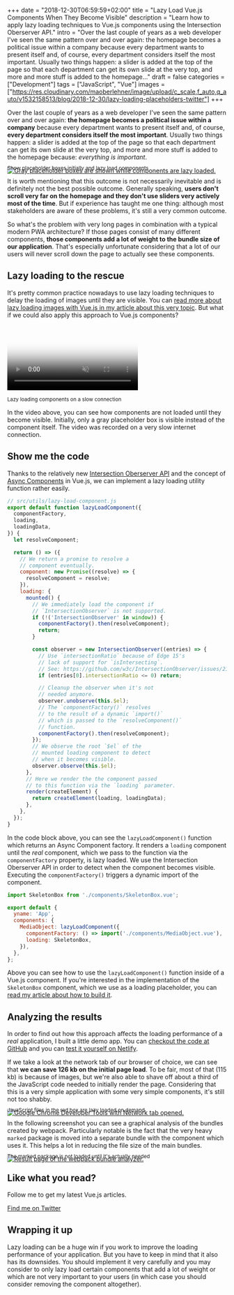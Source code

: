+++
date = "2018-12-30T06:59:59+02:00"
title = "Lazy Load Vue.js Components When They Become Visible"
description = "Learn how to apply lazy loading techniques to Vue.js components using the Intersection Oberserver API."
intro = "Over the last couple of years as a web developer I've seen the same pattern over and over again: the homepage becomes a political issue within a company because every department wants to present itself and, of course, every department considers itself the most important. Usually two things happen: a slider is added at the top of the page so that each department can get its own slide at the very top, and more and more stuff is added to the homepage..."
draft = false
categories = ["Development"]
tags = ["JavaScript", "Vue"]
images = ["https://res.cloudinary.com/maoberlehner/image/upload/c_scale,f_auto,q_auto/v1532158513/blog/2018-12-30/lazy-loading-placeholders-twitter"]
+++

Over the last couple of years as a web developer I've seen the same pattern over and over again: **the homepage becomes a political issue within a company** because every department wants to present itself and, of course, **every department considers itself the most important**. Usually two things happen: a slider is added at the top of the page so that each department can get its own slide at the very top, and more and more stuff is added to the homepage because: *everything is important*.

<div class="c-content__figure">
  <div class="c-content__broad">
    <a href="https://res.cloudinary.com/maoberlehner/image/upload/c_scale,f_auto,q_auto/v1532158513/blog/2018-12-30/lazy-loading-placeholders">
      <img
        src="https://res.cloudinary.com/maoberlehner/image/upload/c_scale,f_auto,q_auto,w_740/v1532158513/blog/2018-12-30/lazy-loading-placeholders"
        srcset="https://res.cloudinary.com/maoberlehner/image/upload/c_scale,f_auto,q_auto,w_1480/v1532158513/blog/2018-12-30/lazy-loading-placeholders 2x"
        alt="Gray placeholder boxes are shown while components are lazy loaded."
      >
    </a>
  </div>
  <p class="c-content__caption" style="margin-top:-1.5em;">
    <small>Show placeholder boxes initially and lazy load components</small>
  </p>
</div>

It is worth mentioning that this outcome is not necessarily inevitable and is definitely not the best possible outcome. Generally speaking, **users don't scroll very far on the homepage and they don't use sliders very actively most of the time**. But if experience has taught me one thing: although most stakeholders are aware of these problems, it's still a very common outcome.

So what's the problem with very long pages in combination with a typical modern PWA architecture? If those pages consist of many different components, **those components add a lot of weight to the bundle size of our application**. That's especially unfortunate considering that a lot of our users will never scroll down the page to actually see these components.

## Lazy loading to the rescue

It's pretty common practice nowadays to use lazy loading techniques to delay the loading of images until they are visible. You can [read more about lazy loading images with Vue.js in my article about this very topic](https://markus.oberlehner.net/blog/lazy-loading-responsive-images-with-vue/). But what if we could also apply this approach to Vue.js components?

<div class="c-content__figure">
  <video
    data-src="https://res.cloudinary.com/maoberlehner/video/upload/q_auto/v1532157368/blog/2018-12-30/lazy-loading-components.mp4"
    poster="https://res.cloudinary.com/maoberlehner/video/upload/q_auto,f_auto,so_0.0/v1532157368/blog/2018-12-30/lazy-loading-components"
    muted
    autoplay
    loop
  ></video>
  <p class="c-content__caption">
    <small>Lazy loading components on a slow connection</small>
  </p>
</div>

In the video above, you can see how components are not loaded until they become visible. Initially, only a gray placeholder box is visible instead of the component itself. The video was recorded on a very slow internet connection.

## Show me the code

Thanks to the relatively new [Intersection Oberserver API](https://developer.mozilla.org/en-US/docs/Web/API/Intersection_Observer_API) and the concept of [Async Components](https://vuejs.org/v2/guide/components-dynamic-async.html#Async-Components) in Vue.js, we can implement a lazy loading utility function rather easily.

```js
// src/utils/lazy-load-component.js
export default function lazyLoadComponent({
  componentFactory,
  loading,
  loadingData,
}) {
  let resolveComponent;

  return () => ({
    // We return a promise to resolve a
    // component eventually.
    component: new Promise((resolve) => {
      resolveComponent = resolve;
    }),
    loading: {
      mounted() {
        // We immediately load the component if
        // `IntersectionObserver` is not supported.
        if (!('IntersectionObserver' in window)) {
          componentFactory().then(resolveComponent);
          return;
        }

        const observer = new IntersectionObserver((entries) => {
          // Use `intersectionRatio` because of Edge 15's
          // lack of support for `isIntersecting`.
          // See: https://github.com/w3c/IntersectionObserver/issues/211
          if (entries[0].intersectionRatio <= 0) return;

          // Cleanup the observer when it's not
          // needed anymore.
          observer.unobserve(this.$el);
          // The `componentFactory()` resolves
          // to the result of a dynamic `import()`
          // which is passed to the `resolveComponent()`
          // function.
          componentFactory().then(resolveComponent);
        });
        // We observe the root `$el` of the
        // mounted loading component to detect
        // when it becomes visible.
        observer.observe(this.$el);
      },
      // Here we render the the component passed
      // to this function via the `loading` parameter.
      render(createElement) {
        return createElement(loading, loadingData);
      },
    },
  });
}
``` 

In the code block above, you can see the `lazyLoadComponent()` function which returns an Async Component factory. It renders a `loading` component until the *real* component, which we pass to the function via the `componentFactory` property, is lazy loaded. We use the Intersection Oberserver API in order to detect when the component becomes visible. Executing the `componentFactory()` triggers a dynamic import of the component.

```js
import SkeletonBox from './components/SkeletonBox.vue';

export default {
  yname: 'App',
  components: {
    MediaObject: lazyLoadComponent({
      componentFactory: () => import('./components/MediaObject.vue'),
      loading: SkeletonBox,
    }),
  },
};
```

Above you can see how to use the `lazyLoadComponent()` function inside of a Vue.js component. If you're interested in the implementation of the `SkeletonBox` component, which we use as a loading placeholder, you can [read my article about how to build it](https://markus.oberlehner.net/blog/skeleton-loading-animation-with-vue/).

## Analyzing the results

In order to find out how this approach affects the loading performance of a *real* application, I built a little demo app. You can [checkout the code at GitHub](https://github.com/maoberlehner/lazy-load-vue-components-when-they-become-visible) and you can [test it yourself on Netlify](https://lazy-load-vue-components-when-they-become-visible.netlify.com/).

If we take a look at the network tab of our browser of choice, we can see that **we can save 126 kb on the initial page load**. To be fair, most of that (115 kb) is because of images, but we're also able to shave off about a third of the JavaScript code needed to initially render the page. Considering that this is a very simple application with some very simple components, it's still not too shabby.

<div class="c-content__figure">
  <div class="c-content__broad">
    <a href="https://res.cloudinary.com/maoberlehner/image/upload/c_scale,f_auto,q_auto/v1532158513/blog/2018-12-30/dev-tools-network">
      <img
        src="https://res.cloudinary.com/maoberlehner/image/upload/c_scale,f_auto,q_auto,w_740/v1532158513/blog/2018-12-30/dev-tools-network"
        srcset="https://res.cloudinary.com/maoberlehner/image/upload/c_scale,f_auto,q_auto,w_1480/v1532158513/blog/2018-12-30/dev-tools-network 2x"
        alt="Google Chrome Developer Tools with Network tab opened."
      >
    </a>
  </div>
  <p class="c-content__caption" style="margin-top:-1.5em;">
    <small>JavaScript files in the red box are lazy loaded on demand</small>
  </p>
</div>

In the following screenshot you can see a graphical analysis of the bundles created by webpack. Particularly notable is the fact that the very heavy `marked` package is moved into a separate bundle with the component which uses it. This helps a lot in reducing the file size of the main bundles.

<div class="c-content__figure">
  <div class="c-content__broad">
    <a href="https://res.cloudinary.com/maoberlehner/image/upload/c_scale,f_auto,q_auto/v1532158513/blog/2018-12-30/webpack-bundle-analyze">
      <img
        src="https://res.cloudinary.com/maoberlehner/image/upload/c_scale,f_auto,q_auto,w_740/v1532158513/blog/2018-12-30/webpack-bundle-analyze"
        srcset="https://res.cloudinary.com/maoberlehner/image/upload/c_scale,f_auto,q_auto,w_1480/v1532158513/blog/2018-12-30/webpack-bundle-analyze 2x"
        alt="Result page of the webpack bundle analyzer."
      >
    </a>
  </div>
  <p class="c-content__caption" style="margin-top:-1.5em;">
    <small>The marked package is not loaded until it's actually needed</small>
  </p>
</div>

<div class="c-content__broad">
  <div class="c-twitter-teaser">
    <div class="c-twitter-teaser__content">
      <h2 class="c-twitter-teaser__headline">Like what you read?</h2>
      <p class="c-twitter-teaser__body">
        Follow me to get my latest Vue.js articles.
      </p>
      <a class="c-button c-button--outline c-twitter-teaser__button" rel="nofollow" href="https://twitter.com/maoberlehner" data-event-category="link" data-event-action="click: contact" data-event-label="Twitter (article content)">
        Find me on Twitter
      </a>
    </div>
  </div>
</div>

## Wrapping it up

Lazy loading can be a huge win if you work to improve the loading performance of your application. But you have to keep in mind that it also has its downsides. You should implement it very carefully and you may consider to only lazy load certain components that add a lot of weight or which are not very important to your users (in which case you should consider removing the component altogether).
